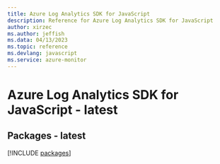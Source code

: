 ```yaml
---
title: Azure Log Analytics SDK for JavaScript
description: Reference for Azure Log Analytics SDK for JavaScript
author: xirzec
ms.author: jeffish
ms.data: 04/13/2023
ms.topic: reference
ms.devlang: javascript
ms.service: azure-monitor
---
```

# Azure Log Analytics SDK for JavaScript - latest
## Packages - latest
[!INCLUDE [packages](log-analytics-index.md)]